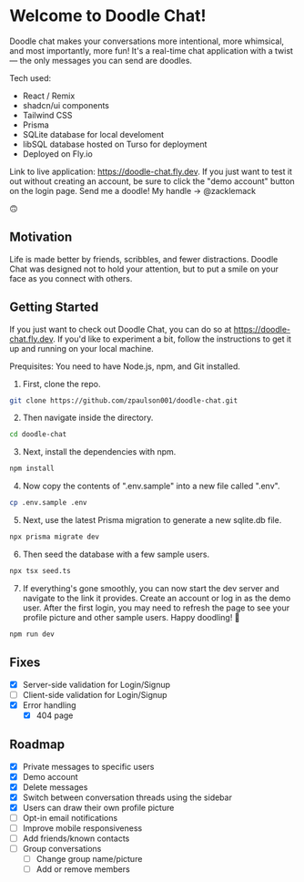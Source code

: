 # Welcome to Doodle Chat!

Doodle chat makes your conversations more intentional, more whimsical, and most importantly, more fun! It's a real-time chat application with a twist— the only messages you can send are doodles.

Tech used:
- React / Remix
- shadcn/ui components
- Tailwind CSS
- Prisma
- SQLite database for local develoment
- libSQL database hosted on Turso for deployment
- Deployed on Fly.io

Link to live application: <https://doodle-chat.fly.dev>. If you just want to test it out without creating an account, be sure to click the "demo account" button on the login page. Send me a doodle! My handle -> @zacklemack

🙃

## Motivation

Life is made better by friends, scribbles, and fewer distractions. Doodle Chat was designed not to hold your attention, but to put a smile on your face as you connect with others.

## Getting Started

If you just want to check out Doodle Chat, you can do so at <https://doodle-chat.fly.dev>. If you'd like to experiment a bit, follow the instructions to get it up and running on your local machine.

Prequisites: You need to have Node.js, npm, and Git installed.

1. First, clone the repo.

```bash
git clone https://github.com/zpaulson001/doodle-chat.git
```

2. Then navigate inside the directory.

```bash
cd doodle-chat
```

3. Next, install the dependencies with npm.

```bash
npm install
```

4. Now copy the contents of ".env.sample" into a new file called ".env".

```bash
cp .env.sample .env
```

5. Next, use the latest Prisma migration to generate a new sqlite.db file.

```bash
npx prisma migrate dev
```

6. Then seed the database with a few sample users.

```bash
npx tsx seed.ts
```

7. If everything's gone smoothly, you can now start the dev server and navigate to the link it provides. Create an account or log in as the demo user. After the first login, you may need to refresh the page to see your profile picture and other sample users. Happy doodling! 🥳

```bash
npm run dev
```

## Fixes

- [x] Server-side validation for Login/Signup
- [ ] Client-side validation for Login/Signup
- [x] Error handling
  - [x] 404 page

## Roadmap

- [x] Private messages to specific users
- [x] Demo account
- [x] Delete messages
- [x] Switch between conversation threads using the sidebar
- [x] Users can draw their own profile picture
- [ ] Opt-in email notifications
- [ ] Improve mobile responsiveness
- [ ] Add friends/known contacts
- [ ] Group conversations
  - [ ] Change group name/picture
  - [ ] Add or remove members
